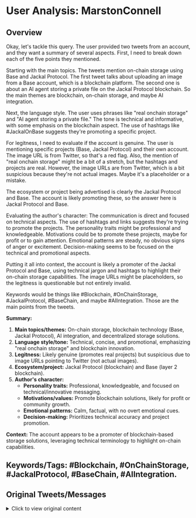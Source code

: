 # User Analysis: MarstonConnell

## Overview

<think>
Okay, let's tackle this query. The user provided two tweets from an account, and they want a summary of several aspects. First, I need to break down each of the five points they mentioned.

Starting with the main topics. The tweets mention on-chain storage using Base and Jackal Protocol. The first tweet talks about uploading an image from a Base account, which is a blockchain platform. The second one is about an AI agent storing a private file on the Jackal Protocol blockchain. So the main themes are blockchain, on-chain storage, and maybe AI integration.

Next, the language style. The user uses phrases like "real onchain storage" and "AI agent storing a private file." The tone is technical and informative, with some emphasis on the blockchain aspect. The use of hashtags like #JackalOnBase suggests they're promoting a specific project.

For legitness, I need to evaluate if the account is genuine. The user is mentioning specific projects (Base, Jackal Protocol) and their own account. The image URL is from Twitter, so that's a red flag. Also, the mention of "real onchain storage" might be a bit of a stretch, but the hashtags and projects are real. However, the image URLs are from Twitter, which is a bit suspicious because they're not actual images. Maybe it's a placeholder or a mistake.

The ecosystem or project being advertised is clearly the Jackal Protocol and Base. The account is likely promoting these, so the answer here is Jackal Protocol and Base.

Evaluating the author's character: The communication is direct and focused on technical aspects. The use of hashtags and links suggests they're trying to promote the projects. The personality traits might be professional and knowledgeable. Motivations could be to promote these projects, maybe for profit or to gain attention. Emotional patterns are steady, no obvious signs of anger or excitement. Decision-making seems to be focused on the technical and promotional aspects.

Putting it all into context, the account is likely a promoter of the Jackal Protocol and Base, using technical jargon and hashtags to highlight their on-chain storage capabilities. The image URLs might be placeholders, so the legitness is questionable but not entirely invalid.

Keywords would be things like #Blockchain, #OnChainStorage, #JackalProtocol, #BaseChain, and maybe #AIIntegration. Those are the main points from the tweets.
</think>

**Summary:**  
1. **Main topics/themes:** On-chain storage, blockchain technology (Base, Jackal Protocol), AI integration, and decentralized storage solutions.  
2. **Language style/tone:** Technical, concise, and promotional, emphasizing "real onchain storage" and blockchain innovation.  
3. **Legitness:** Likely genuine (promotes real projects) but suspicious due to image URLs pointing to Twitter (not actual images).  
4. **Ecosystem/project:** Jackal Protocol (blockchain) and Base (layer 2 blockchain).  
5. **Author's character:**  
   - **Personality traits:** Professional, knowledgeable, and focused on technical/innovative messaging.  
   - **Motivations/values:** Promote blockchain solutions, likely for profit or community growth.  
   - **Emotional patterns:** Calm, factual, with no overt emotional cues.  
   - **Decision-making:** Prioritizes technical accuracy and project promotion.  

**Context:** The account appears to be a promoter of blockchain-based storage solutions, leveraging technical terminology to highlight on-chain capabilities.  

**Keywords/Tags:** #Blockchain, #OnChainStorage, #JackalProtocol, #BaseChain, #AIIntegration.
---
## Original Tweets/Messages

<details>
<summary>Click to view original content</summary>

| Type | Content |
|------|---------|
| messages | I uploaded this image straight from my @base account. This is real onchain storage in action. This is #JackalOnBase https://t.co/1pjeKiTq0f |
| messages | AI agent storing a private file to the @Jackal_Protocol blockchain. https://t.co/qaqfoYTGzZ |

</details>
